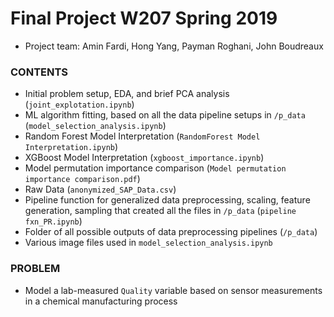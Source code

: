 # Final Project W207 Spring 2019
* Project team: Amin Fardi, Hong Yang, Payman Roghani, John Boudreaux

### CONTENTS
* Initial problem setup, EDA, and brief PCA analysis (`joint_explotation.ipynb`)
* ML algorithm fitting, based on all the data pipeline setups in `/p_data` (`model_selection_analysis.ipynb`)
* Random Forest Model Interpretation (`RandomForest Model Interpretation.ipynb`)
* XGBoost Model Interpretation (`xgboost_importance.ipynb`)
* Model permutation importance comparison (`Model permutation importance comparison.pdf`)
* Raw Data (`anonymized_SAP_Data.csv`)
* Pipeline function for generalized data preprocessing, scaling, feature generation, sampling that created all the files in `/p_data` (`pipeline fxn_PR.ipynb`)
* Folder of all possible outputs of data preprocessing pipelines (`/p_data`)
* Various image files used in `model_selection_analysis.ipynb`

### PROBLEM
* Model a lab-measured `Quality` variable based on sensor measurements in a chemical manufacturing process
